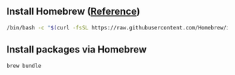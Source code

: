 ## Install Homebrew ([Reference](https://brew.sh/))
```sh
/bin/bash -c "$(curl -fsSL https://raw.githubusercontent.com/Homebrew/install/HEAD/install.sh)"
```

## Install packages via Homebrew
```sh
brew bundle
```
